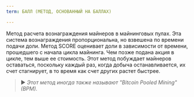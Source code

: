 ```yaml
---
term: БАЛЛ (МЕТОД, ОСНОВАННЫЙ НА БАЛЛАХ)

---
```

Метод расчета вознаграждения майнеров в майнинговых пулах. Эта система вознаграждения пропорциональна, но взвешена по времени подачи доли. Метод SCORE оценивает доли в зависимости от времени, прошедшего с начала цикла майнинга. Чем позже подана акция в цикле, тем выше ее стоимость. Этот метод побуждает майнеров оставаться, поскольку каждый раз, когда добыча останавливается, их счет стагнирует, в то время как счет других растет быстрее.

> ► *Этот метод иногда также называют "Bitcoin Pooled Mining" (BPM).*